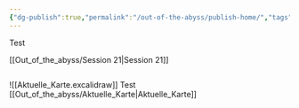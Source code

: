 ```yaml
---
{"dg-publish":true,"permalink":"/out-of-the-abyss/publish-home/","tags":["gardenEntry"],"dgHomeLink":true,"dgShowBacklinks":true,"dgShowLocalGraph":true}
---
```


Test

[[Out_of_the_abyss/Session 21\|Session 21]]

```

```


![[Aktuelle_Karte.excalidraw]]
Test
[[Out_of_the_abyss/Aktuelle_Karte\|Aktuelle_Karte]]